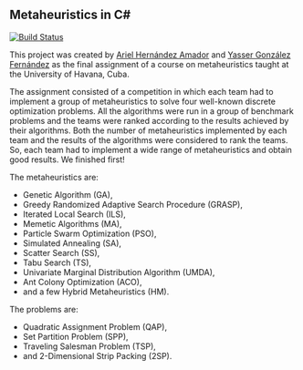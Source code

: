 Metaheuristics in C#
--------------------

[![Build Status](https://travis-ci.org/yasserglez/metaheuristics.svg?branch=master)](https://travis-ci.org/yasserglez/metaheuristics)

This project was created by [Ariel Hernández Amador][gnuaha7] and
[Yasser González Fernández][ygf] as the final assignment of a
course on metaheuristics taught at the University of Havana, Cuba.

The assignment consisted of a competition in which each team had to
implement a group of metaheuristics to solve four well-known discrete
optimization problems. All the algorithms were run in a group of
benchmark problems and the teams were ranked according to the results
achieved by their algorithms. Both the number of metaheuristics
implemented by each team and the results of the algorithms were
considered to rank the teams. So, each team had to implement a wide
range of metaheuristics and obtain good results. We finished first!

The metaheuristics are:

* Genetic Algorithm (GA),
* Greedy Randomized Adaptive Search Procedure (GRASP),
* Iterated Local Search (ILS),
* Memetic Algorithms (MA),
* Particle Swarm Optimization (PSO),
* Simulated Annealing (SA),
* Scatter Search (SS),
* Tabu Search (TS),
* Univariate Marginal Distribution Algorithm (UMDA),
* Ant Colony Optimization (ACO),
* and a few Hybrid Metaheuristics (HM).

The problems are:

* Quadratic Assignment Problem (QAP),
* Set Partition Problem (SPP),
* Traveling Salesman Problem (TSP),
* and 2-Dimensional Strip Packing (2SP).

[gnuaha7]: <mailto:gnuaha7@gmail.com> "Ariel Hernández Amador's Email"
[ygf]: <mailto:ygonzalezfernandez@gmail.com> "Yasser González Fernández's Email"
